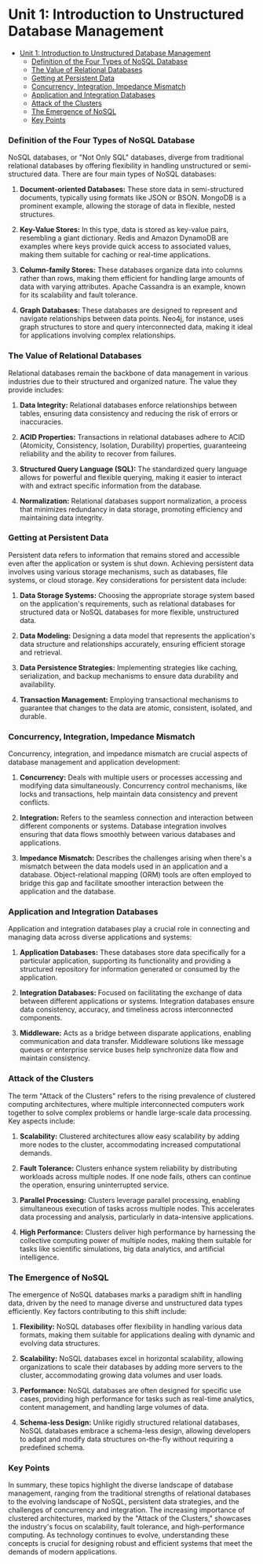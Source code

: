 # Unit 1: Introduction to Unstructured Database Management

- [Unit 1: Introduction to Unstructured Database Management](#unit-1-introduction-to-unstructured-database-management)
    - [Definition of the Four Types of NoSQL Database](#definition-of-the-four-types-of-nosql-database)
    - [The Value of Relational Databases](#the-value-of-relational-databases)
    - [Getting at Persistent Data](#getting-at-persistent-data)
    - [Concurrency, Integration, Impedance Mismatch](#concurrency-integration-impedance-mismatch)
    - [Application and Integration Databases](#application-and-integration-databases)
    - [Attack of the Clusters](#attack-of-the-clusters)
    - [The Emergence of NoSQL](#the-emergence-of-nosql)
    - [Key Points](#key-points)

### Definition of the Four Types of NoSQL Database

NoSQL databases, or "Not Only SQL" databases, diverge from traditional relational databases by offering flexibility in handling unstructured or semi-structured data. There are four main types of NoSQL databases:

1. **Document-oriented Databases:** These store data in semi-structured documents, typically using formats like JSON or BSON. MongoDB is a prominent example, allowing the storage of data in flexible, nested structures.

2. **Key-Value Stores:** In this type, data is stored as key-value pairs, resembling a giant dictionary. Redis and Amazon DynamoDB are examples where keys provide quick access to associated values, making them suitable for caching or real-time applications.

3. **Column-family Stores:** These databases organize data into columns rather than rows, making them efficient for handling large amounts of data with varying attributes. Apache Cassandra is an example, known for its scalability and fault tolerance.

4. **Graph Databases:** These databases are designed to represent and navigate relationships between data points. Neo4j, for instance, uses graph structures to store and query interconnected data, making it ideal for applications involving complex relationships.

### The Value of Relational Databases

Relational databases remain the backbone of data management in various industries due to their structured and organized nature. The value they provide includes:

1. **Data Integrity:** Relational databases enforce relationships between tables, ensuring data consistency and reducing the risk of errors or inaccuracies.

2. **ACID Properties:** Transactions in relational databases adhere to ACID (Atomicity, Consistency, Isolation, Durability) properties, guaranteeing reliability and the ability to recover from failures.

3. **Structured Query Language (SQL):** The standardized query language allows for powerful and flexible querying, making it easier to interact with and extract specific information from the database.

4. **Normalization:** Relational databases support normalization, a process that minimizes redundancy in data storage, promoting efficiency and maintaining data integrity.

### Getting at Persistent Data

Persistent data refers to information that remains stored and accessible even after the application or system is shut down. Achieving persistent data involves using various storage mechanisms, such as databases, file systems, or cloud storage. Key considerations for persistent data include:

1. **Data Storage Systems:** Choosing the appropriate storage system based on the application's requirements, such as relational databases for structured data or NoSQL databases for more flexible, unstructured data.

2. **Data Modeling:** Designing a data model that represents the application's data structure and relationships accurately, ensuring efficient storage and retrieval.

3. **Data Persistence Strategies:** Implementing strategies like caching, serialization, and backup mechanisms to ensure data durability and availability.

4. **Transaction Management:** Employing transactional mechanisms to guarantee that changes to the data are atomic, consistent, isolated, and durable.

### Concurrency, Integration, Impedance Mismatch

Concurrency, integration, and impedance mismatch are crucial aspects of database management and application development:

1. **Concurrency:** Deals with multiple users or processes accessing and modifying data simultaneously. Concurrency control mechanisms, like locks and transactions, help maintain data consistency and prevent conflicts.

2. **Integration:** Refers to the seamless connection and interaction between different components or systems. Database integration involves ensuring that data flows smoothly between various databases and applications.

3. **Impedance Mismatch:** Describes the challenges arising when there's a mismatch between the data models used in an application and a database. Object-relational mapping (ORM) tools are often employed to bridge this gap and facilitate smoother interaction between the application and the database.

### Application and Integration Databases

Application and integration databases play a crucial role in connecting and managing data across diverse applications and systems:

1. **Application Databases:** These databases store data specifically for a particular application, supporting its functionality and providing a structured repository for information generated or consumed by the application.

2. **Integration Databases:** Focused on facilitating the exchange of data between different applications or systems. Integration databases ensure data consistency, accuracy, and timeliness across interconnected components.

3. **Middleware:** Acts as a bridge between disparate applications, enabling communication and data transfer. Middleware solutions like message queues or enterprise service buses help synchronize data flow and maintain consistency.

### Attack of the Clusters

The term "Attack of the Clusters" refers to the rising prevalence of clustered computing architectures, where multiple interconnected computers work together to solve complex problems or handle large-scale data processing. Key aspects include:

1. **Scalability:** Clustered architectures allow easy scalability by adding more nodes to the cluster, accommodating increased computational demands.

2. **Fault Tolerance:** Clusters enhance system reliability by distributing workloads across multiple nodes. If one node fails, others can continue the operation, ensuring uninterrupted service.

3. **Parallel Processing:** Clusters leverage parallel processing, enabling simultaneous execution of tasks across multiple nodes. This accelerates data processing and analysis, particularly in data-intensive applications.

4. **High Performance:** Clusters deliver high performance by harnessing the collective computing power of multiple nodes, making them suitable for tasks like scientific simulations, big data analytics, and artificial intelligence.

### The Emergence of NoSQL

The emergence of NoSQL databases marks a paradigm shift in handling data, driven by the need to manage diverse and unstructured data types efficiently. Key factors contributing to this shift include:

1. **Flexibility:** NoSQL databases offer flexibility in handling various data formats, making them suitable for applications dealing with dynamic and evolving data structures.

2. **Scalability:** NoSQL databases excel in horizontal scalability, allowing organizations to scale their databases by adding more servers to the cluster, accommodating growing data volumes and user loads.

3. **Performance:** NoSQL databases are often designed for specific use cases, providing high performance for tasks such as real-time analytics, content management, and handling large volumes of data.

4. **Schema-less Design:** Unlike rigidly structured relational databases, NoSQL databases embrace a schema-less design, allowing developers to adapt and modify data structures on-the-fly without requiring a predefined schema.

### Key Points

In summary, these topics highlight the diverse landscape of database management, ranging from the traditional strengths of relational databases to the evolving landscape of NoSQL, persistent data strategies, and the challenges of concurrency and integration. The increasing importance of clustered architectures, marked by the "Attack of the Clusters," showcases the industry's focus on scalability, fault tolerance, and high-performance computing. As technology continues to evolve, understanding these concepts is crucial for designing robust and efficient systems that meet the demands of modern applications.
